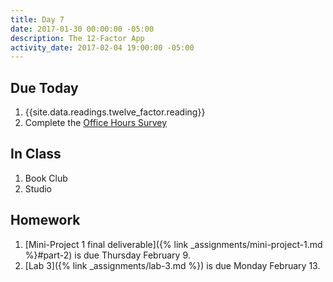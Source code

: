 ```yaml
---
title: Day 7
date: 2017-01-30 00:00:00 -05:00
description: The 12-Factor App
activity_date: 2017-02-04 19:00:00 -05:00
---
```


## Due Today

1. {{site.data.readings.twelve_factor.reading}}
2. Complete the [Office Hours Survey](https://docs.google.com/spreadsheets/d/1H0vha0_uumbFnhstNFzfGn7q41b6OrdzD3pzAWIqzAo/edit#gid=0)


## In Class

1. Book Club
3. Studio


## Homework

1. [Mini-Project 1 final deliverable]({% link _assignments/mini-project-1.md %}#part-2) is due Thursday February 9.
2. [Lab 3]({% link _assignments/lab-3.md %}) is due Monday February 13.
